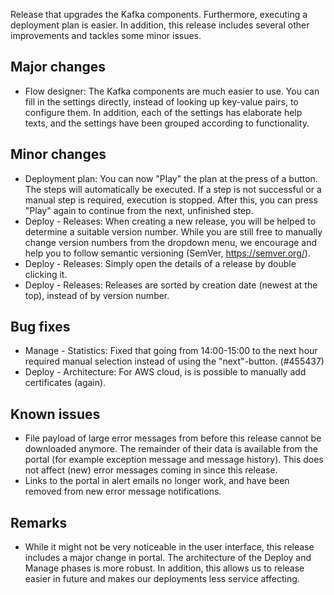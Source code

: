 Release that upgrades the Kafka components. Furthermore, executing a deployment plan is easier. In addition, this release includes several other improvements and tackles some minor issues.
## Major changes
- Flow designer: The Kafka components are much easier to use. You can fill in the settings directly, instead of looking up key-value pairs, to configure them. In addition, each of the settings has elaborate help texts, and the settings have been grouped according to functionality.
## Minor changes
- Deployment plan: You can now "Play" the plan at the press of a button. The steps will automatically be executed. If a step is not successful or a manual step is required, execution is stopped. After this, you can press "Play" again to continue from the next, unfinished step.
- Deploy - Releases: When creating a new release, you will be helped to determine a suitable version number. While you are still free to manually change version numbers from the dropdown menu, we encourage and help you to follow semantic versioning (SemVer, https://semver.org/).
- Deploy - Releases: Simply open the details of a release by double clicking it.
- Deploy - Releases: Releases are sorted by creation date (newest at the top), instead of by version number.
## Bug fixes
- Manage - Statistics: Fixed that going from 14:00-15:00 to the next hour required manual selection instead of using the "next"-button. (#455437)
- Deploy - Architecture: For AWS cloud, is is possible to manually add certificates (again).
## Known issues
- File payload of large error messages from before this release cannot be downloaded anymore. The remainder of their data is available from the portal (for example exception message and message history). This does not affect (new) error messages coming in since this release.
- Links to the portal in alert emails no longer work, and have been removed from new error message notifications.
## Remarks
- While it might not be very noticeable in the user interface, this release includes a major change in portal. The architecture of the Deploy and Manage phases is more robust. In addition, this allows us to release easier in future and makes our deployments less service affecting.
